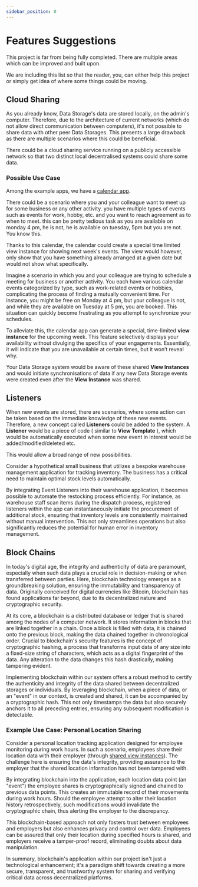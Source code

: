 ```yaml
---
sidebar_position: 0
---
```


# Features Suggestions

This project is far from being fully completed. There are multiple areas which can be improved and built upon.

We are including this list so that the reader, you, can either help this project or simply get idea of where some things could be moving.

## Cloud Sharing

As you already know, Data Storage's data are stored locally, on the admin's computer. Therefore, due to the architecture of current networks (which do not allow direct communication between computers), it's not possible to share data with other peer Data Storages. This presents a large drawback as there are multiple scenarios where this could be beneficial.

There could be a cloud sharing service running on a publicly accessible network so that two distinct local decentralised systems could share some data.

### Possible Use Case

Among the example apps, we have a [calendar app](../../example-apps/calendar-pro/introduction).

There could be a scenario where you and your colleague want to meet up for some business or any other activity. you have multiple types of events such as events for work, hobby, etc. and you want to reach agreement as to when to meet. this can be pretty tedious task as you are available on monday 4 pm, he is not, he is available on tuesday, 5pm but you are not. You know this.

Thanks to this calendar, the calendar could create a special time limited view instance for showing next week's events. The view would however, only show that you have something already arranged at a given date but would not show what specifically.

Imagine a scenario in which you and your colleague are trying to schedule a meeting for business or another activity. You each have various calendar events categorized by type, such as work-related events or hobbies, complicating the process of finding a mutually convenient time. For instance, you might be free on Monday at 4 pm, but your colleague is not, and while they are available on Tuesday at 5 pm, you are booked. This situation can quickly become frustrating as you attempt to synchronize your schedules.

To alleviate this, the calendar app can generate a special, time-limited **view instance** for the upcoming week. This feature selectively displays your availability without divulging the specifics of your engagements. Essentially, it will indicate that you are unavailable at certain times, but it won’t reveal why. 

Your Data Storage system would be aware of these shared **View Instances** and would initiate synchronisations of data if any new Data Storage events were created even after the **View Instance** was shared.

## Listeners

When new events are stored, there are scenarios, where some action can be taken based on the immediate knowledge of these new events. Therefore, a new concept called **Listeners** could be added to the system. A **Listener** would be a piece of code ( similar to **View Template** ), which would be automatically executed when some new event in interest would be added/modified/deleted etc.

This would allow a broad range of new possibilities. 

Consider a hypothetical small business that utilizes a bespoke warehouse management application for tracking inventory. The business has a critical need to maintain optimal stock levels automatically.

By integrating Event Listeners into their warehouse application, it becomes possible to automate the restocking process efficiently. For instance, as warehouse staff scan items during the dispatch process, registered listeners within the app can instantaneously initiate the procurement of additional stock, ensuring that inventory levels are consistently maintained without manual intervention. This not only streamlines operations but also significantly reduces the potential for human error in inventory management.

## Block Chains

In today's digital age, the integrity and authenticity of data are paramount, especially when such data plays a crucial role in decision-making or when transferred between parties. Here, blockchain technology emerges as a groundbreaking solution, ensuring the immutability and transparency of data. Originally conceived for digital currencies like Bitcoin, blockchain has found applications far beyond, due to its decentralized nature and cryptographic security.

At its core, a blockchain is a distributed database or ledger that is shared among the nodes of a computer network. It stores information in blocks that are linked together in a chain. Once a block is filled with data, it is chained onto the previous block, making the data chained together in chronological order. Crucial to blockchain's security features is the concept of cryptographic hashing, a process that transforms input data of any size into a fixed-size string of characters, which acts as a digital fingerprint of the data. Any alteration to the data changes this hash drastically, making tampering evident.

Implementing blockchain within our system offers a robust method to certify the authenticity and integrity of the data shared between decentralized storages or individuals. By leveraging blockchain, when a piece of data, or an "event" in our context, is created and shared, it can be accompanied by a cryptographic hash. This not only timestamps the data but also securely anchors it to all preceding entries, ensuring any subsequent modification is detectable.

### Example Use Case: Personal Location Sharing

Consider a personal location tracking application designed for employee monitoring during work hours. In such a scenario, employees share their location data with their employer (through [shared view instances](#cloud-sharing)). The challenge here is ensuring the data's integrity, providing assurance to the employer that the shared location information has not been tampered with.

By integrating blockchain into the application, each location data point (an "event") the employee shares is cryptographically signed and chained to previous data points. This creates an immutable record of their movements during work hours. Should the employee attempt to alter their location history retrospectively, such modifications would invalidate the cryptographic chain, thus alerting the employer to the discrepancy.

This blockchain-based approach not only fosters trust between employees and employers but also enhances privacy and control over data. Employees can be assured that only their location during specified hours is shared, and employers receive a tamper-proof record, eliminating doubts about data manipulation.

In summary, blockchain's application within our project isn't just a technological enhancement; it's a paradigm shift towards creating a more secure, transparent, and trustworthy system for sharing and verifying critical data across decentralized platforms.